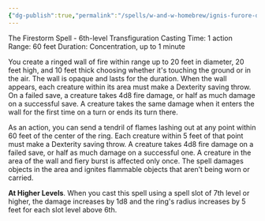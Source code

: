```yaml
---
{"dg-publish":true,"permalink":"/spells/w-and-w-homebrew/ignis-furore-dark/"}
---
```


The Firestorm Spell - 6th-level Transfiguration 
Casting Time: 1 action 
Range: 60 feet 
Duration: Concentration, up to 1 minute 

You create a ringed wall of fire within range up to 20 feet in diameter, 20 feet high, and 10 feet thick choosing whether it's touching the ground or in the air. The wall is opaque and lasts for the duration. When the wall appears, each creature within its area must make a Dexterity saving throw. On a failed save, a creature takes 4d8 fire damage, or half as much damage on a successful save. A creature takes the same damage when it enters the wall for the first time on a turn or ends its turn there.

As an action, you can send a tendril of flames lashing out at any point within 60 feet of the center of the ring. Each creature within 5 feet of that point must make a Dexterity saving throw. A creature takes 4d8 fire damage on a failed save, or half as much damage on a successful one. A creature in the area of the wall and fiery burst is affected only once. The spell damages objects in the area and ignites flammable objects that aren’t being worn or carried. 

**At Higher Levels**. When you cast this spell using a spell slot of 7th level or higher, the damage increases by 1d8 and the ring's radius increases by 5 feet for each slot level above 6th.